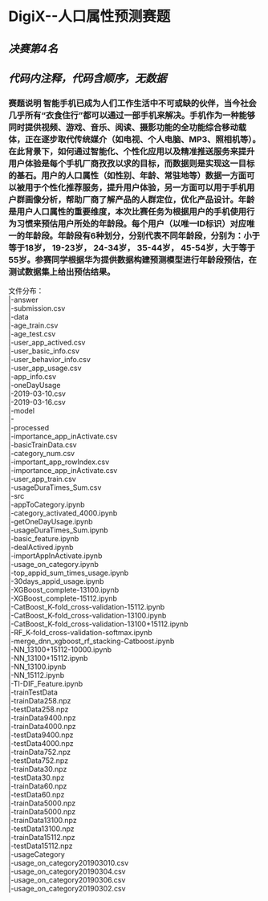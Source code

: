 # DigiX--人口属性预测赛题  
## *决赛第4名*  
## *代码内注释，代码含顺序，无数据*  

### 赛题说明 智能手机已成为人们工作生活中不可或缺的伙伴，当今社会几乎所有“衣食住行”都可以通过一部手机来解决。手机作为一种能够同时提供视频、游戏、音乐、阅读、摄影功能的全功能综合移动载体，正在逐步取代传统媒介（如电视、个人电脑、MP3、照相机等）。在此背景下，如何通过智能化、个性化应用以及精准推送服务来提升用户体验是每个手机厂商孜孜以求的目标，而数据则是实现这一目标的基石。用户的人口属性（如性别、年龄、常驻地等）数据一方面可以被用于个性化推荐服务，提升用户体验，另一方面可以用于手机用户群画像分析，帮助厂商了解产品的人群定位，优化产品设计。年龄是用户人口属性的重要维度，本次比赛任务为根据用户的手机使用行为习惯来预估用户所处的年龄段。每个用户（以唯一ID标识）对应唯一的年龄段。年龄段有6种划分，分别代表不同年龄段，分别为：小于等于18岁， 19-23岁， 24-34岁， 35-44岁， 45-54岁，大于等于55岁。参赛同学根据华为提供数据构建预测模型进行年龄段预估，在测试数据集上给出预估结果。  

文件分布：  
|-answer  
    |-submission.csv  
|-data  
    |-age_train.csv  
    |-age_test.csv  
    |-user_app_actived.csv  
    |-user_basic_info.csv  
    |-user_behavior_info.csv  
    |-user_app_usage.csv  
    |-app_info.csv  
    |-oneDayUsage  
        |-2019-03-10.csv  
        |-2019-03-16.csv  
|-model  
    |-  
|-processed  
    |-importance_app_inActivate.csv  
    |-basicTrainData.csv  
    |-category_num.csv  
    |-important_app_rowIndex.csv  
    |-importance_app_inActivate.csv  
    |-user_app_train.csv  
    |-usageDuraTimes_Sum.csv  
|-src  
    |-appToCategory.ipynb  
    |-category_activated_4000.ipynb  
    |-getOneDayUsage.ipynb  
    |-usageDuraTimes_Sum.ipynb  
    |-basic_feature.ipynb  
    |-dealActived.ipynb  
    |-importAppInActivate.ipynb  
    |-usage_on_category.ipynb  
    |-top_appid_sum_times_usage.ipynb  
    |-30days_appid_usage.ipynb  
    |-XGBoost_complete-13100.ipynb  
    |-XGBoost_complete-15112.ipynb  
    |-CatBoost_K-fold_cross-validation-15112.ipynb  
    |-CatBoost_K-fold_cross-validation-13100.ipynb  
    |-CatBoost_K-fold_cross-validation-13100+15112.ipynb  
    |-RF_K-fold_cross-validation-softmax.ipynb  
    |-merge_dnn_xgboost_rf_stacking-Catboost.ipynb  
    |-NN_13100+15112-10000.ipynb  
    |-NN_13100+15112.ipynb  
    |-NN_13100.ipynb  
    |-NN_15112.ipynb  
    |-TI-DIF_Feature.ipynb  
|-trainTestData  
    |-trainData258.npz  
    |-testData258.npz  
    |-trainData9400.npz  
    |-trainData4000.npz  
    |-testData9400.npz  
    |-testData4000.npz  
    |-trainData752.npz  
    |-testData752.npz  
    |-trainData30.npz  
    |-testData30.npz  
    |-trainData60.npz  
    |-testData60.npz  
    |-trainData5000.npz  
    |-trainData5000.npz  
    |-trainData13100.npz  
    |-testData13100.npz  
    |-trainData15112.npz  
    |-testData15112.npz  
    |-usageCategory  
        |-usage_on_category201903010.csv  
        |-usage_on_category20190304.csv  
        |-usage_on_category20190306.csv  
        |-usage_on_category20190302.csv  
